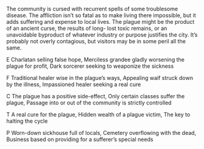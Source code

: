 The community is cursed with recurrent spells of some troublesome disease. The affliction isn’t so fatal as to make living there impossible, but it adds suffering and expense to local lives. The plague might be the product of an ancient curse, the results of long- lost toxic remains, or an unavoidable byproduct of whatever industry or purpose justifies the city. It’s probably not overly contagious, but visitors may be in some peril all the same.

E Charlatan selling false hope, Merciless grandee gladly worsening the plague for profit, Dark sorcerer seeking to weaponize the sickness

F Traditional healer wise in the plague’s ways, Appealing waif struck down by the illness, Impassioned healer seeking a real cure

C The plague has a positive side-effect, Only certain classes suffer the plague, Passage into or out of the community is strictly controlled

T A real cure for the plague, Hidden wealth of a plague victim, The key to halting the cycle

P Worn-down sickhouse full of locals, Cemetery overflowing with the dead, Business based on providing for a sufferer’s special needs